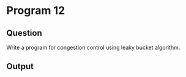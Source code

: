 # Program 12
## Question
Write a program for congestion control using leaky bucket algorithm.
## Output
